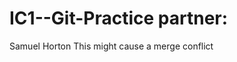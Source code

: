 IC1--Git-Practice
partner: <Chester Holtz>
=================
Samuel Horton
This might cause a merge conflict
